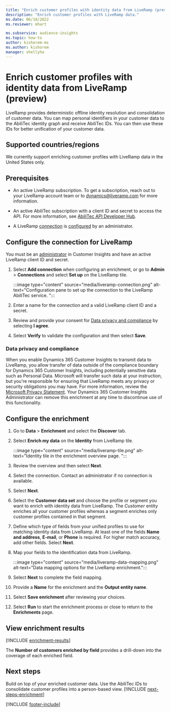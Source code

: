 ```yaml
---
title: "Enrich customer profiles with identity data from LiveRamp (preview)"
description: "Enrich customer profiles with LiveRamp data."
ms.date: 06/10/2022
ms.reviewer: mhart

ms.subservice: audience-insights
ms.topic: how-to
author: kishorem-ms
ms.author: kishorem
manager: shellyha
---
```


# Enrich customer profiles with identity data from LiveRamp (preview)

LiveRamp provides deterministic offline identity resolution and consolidation of customer data. You can map personal identifiers in your customer data to the AbiliTec identity graph and receive AbiliTec IDs. You can then use these IDs for better unification of your customer data.

## Supported countries/regions

We currently support enriching customer profiles with LiveRamp data in the United States only.

## Prerequisites

- An active LiveRamp subscription. To get a subscription, reach out to your LiveRamp account team or to [dynamics@liveramp.com](mailto:dynamics@liveramp.com) for more information.

- An active AbiliTec subscription with a client ID and secret to access the API. For more information, see [AbiliTec API Developer Hub](https://developers.liveramp.com/abilitec-api/).

- A LiveRamp [connection](connections.md) is [configured](#configure-the-connection-for-liveramp) by an administrator.

## Configure the connection for LiveRamp

You must be an [administrator](permissions.md#admin) in Customer Insights and have an active LiveRamp client ID and secret.

1. Select **Add connection** when configuring an enrichment, or go to **Admin** > **Connections** and select **Set up** on the LiveRamp tile.

   :::image type="content" source="media/liveramp-connection.png" alt-text="Configuration pane to set up the connection to the LiveRamp AbiliTec service. ":::

1. Enter a name for the connection and a valid LiveRamp client ID and a secret.

1. Review and provide your consent for [Data privacy and compliance](#data-privacy-and-compliance) by selecting **I agree**.

1. Select **Verify** to validate the configuration and then select **Save**.

### Data privacy and compliance

When you enable Dynamics 365 Customer Insights to transmit data to LiveRamp, you allow transfer of data outside of the compliance boundary for Dynamics 365 Customer Insights, including potentially sensitive data such as Personal Data. Microsoft will transfer such data at your instruction, but you're responsible for ensuring that LiveRamp meets any privacy or security obligations you may have. For more information, review the [Microsoft Privacy Statement](https://go.microsoft.com/fwlink/?linkid=396732). Your Dynamics 365 Customer Insights Administrator can remove this enrichment at any time to discontinue use of this functionality.

## Configure the enrichment

1. Go to **Data** > **Enrichment** and select the **Discover** tab.

1. Select **Enrich my data** on the **Identity** from LiveRamp tile.

   :::image type="content" source="media/liveramp-tile.png" alt-text="Identity tile in the enrichment overview page. ":::

1. Review the overview and then select **Next**.

1. Select the connection. Contact an administrator if no connection is available.

1. Select **Next**.

1. Select the **Customer data set** and choose the profile or segment you want to enrich with identity data from LiveRamp. The *Customer* entity enriches all your customer profiles whereas a segment enriches only customer profiles contained in that segment.

1. Define which type of fields from your unified profiles to use for matching identity data from LiveRamp. At least one of the fields **Name and address**, **E-mail**, or **Phone** is required. For higher match accuracy, add other fields. Select **Next**.

1. Map your fields to the identification data from LiveRamp.

   :::image type="content" source="media/liveramp-data-mapping.png" alt-text="Data mapping options for the LiveRamp enrichment.":::

1. Select **Next** to complete the field mapping.

1. Provide a **Name** for the enrichment and the **Output entity name**.

1. Select **Save enrichment** after reviewing your choices.

1. Select **Run** to start the enrichment process or close to return to the **Enrichments** page.

## View enrichment results

[!INCLUDE [enrichment-results](includes/enrichment-results.md)]

The **Number of customers enriched by field** provides a drill-down into the coverage of each enriched field.

## Next steps

Build on top of your enriched customer data. Use the AbiliTec IDs to consolidate customer profiles into a person-based view.
[!INCLUDE [next-steps-enrichment](includes/next-steps-enrichment.md)]

[!INCLUDE [footer-include](includes/footer-banner.md)]
